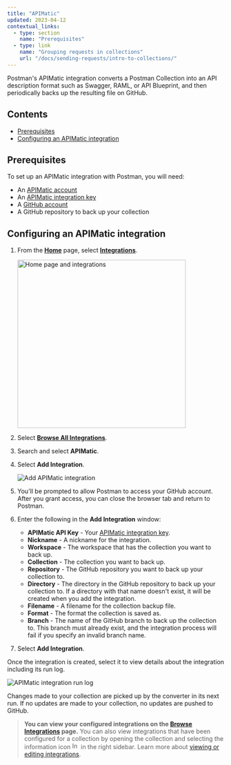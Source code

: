 ```yaml
---
title: "APIMatic"
updated: 2023-04-12
contextual_links:
  - type: section
    name: "Prerequisites"
  - type: link
    name: "Grouping requests in collections"
    url: "/docs/sending-requests/intro-to-collections/"
---
```


Postman's APIMatic integration converts a Postman Collection into an API description format such as Swagger, RAML, or API Blueprint, and then periodically backs up the resulting file on GitHub.

## Contents

* [Prerequisites](#prerequisites)
* [Configuring an APIMatic integration](#configuring-an-apimatic-integration)

## Prerequisites

To set up an APIMatic integration with Postman, you will need:

* An [APIMatic account](https://www.apimatic.io/account/register)
* An [APIMatic integration key](https://docs.apimatic.io/manage-apis/get-api-keys/)
* A [GitHub account](https://github.com/)
* A GitHub repository to back up your collection

## Configuring an APIMatic integration

1. From the **[Home](https://go.postman.co/home)** page, select **[Integrations](https://go.postman.co/integrations)**.

    <img alt="Home page and integrations" src="https://assets.postman.com/postman-docs/v10/home-integrations-v10-2.jpg" width="390px">

1. Select **[Browse All Integrations](https://go.postman.co/integrations/browse?category=all)**.
1. Search and select **APIMatic**.
1. Select **Add Integration**.

    ![Add APIMatic integration](https://assets.postman.com/postman-docs/v10/apimatic-add-integration-v10.jpg)

1. You'll be prompted to allow Postman to access your GitHub account. After you grant access, you can close the browser tab and return to Postman.
1. Enter the following in the **Add Integration** window:
    * **APIMatic API Key** - Your [APIMatic integration key](https://docs.apimatic.io/manage-apis/get-api-keys/).
    * **Nickname** - A nickname for the integration.
    * **Workspace** - The workspace that has the collection you want to back up.
    * **Collection** - The collection you want to back up.
    * **Repository** - The GitHub repository you want to back up your collection to.
    * **Directory** - The directory in the GitHub repository to back up your collection to. If a directory with that name doesn't exist, it will be created when you add the integration.
    * **Filename** - A filename for the collection backup file.
    * **Format** - The format the collection is saved as.
    * **Branch** - The name of the GitHub branch to back up the collection to. This branch must already exist, and the integration process will fail if you specify an invalid branch name.
1. Select **Add Integration**.

Once the integration is created, select it to view details about the integration including its run log.

<img alt="APIMatic integration run log" src="https://assets.postman.com/postman-docs/apimatic-run-log-v9.jpg"/>

Changes made to your collection are picked up by the converter in its next run. If no updates are made to your collection, no updates are pushed to GitHub.

> **You can view your configured integrations on the [Browse Integrations](https://go.postman.co/integrations/browse) page.** You can also view integrations that have been configured for a collection by opening the collection and selecting the information icon <img alt="Information icon" src="https://assets.postman.com/postman-docs/icon-information-v9-5.jpg#icon" width="16px"> in the right sidebar. Learn more about [viewing or editing integrations](/docs/integrations/intro-integrations/#viewing-or-editing-integrations).
